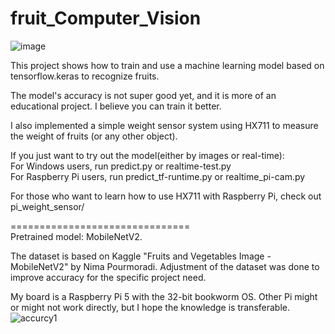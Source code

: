 # fruit_Computer_Vision
![image](https://github.com/user-attachments/assets/b5e71335-f486-4827-bbe5-a9e5349aa2b7)

This project shows how to train and use a machine learning model based on tensorflow.keras to recognize fruits. 

The model's accuracy is not super good yet, and it is more of an educational project. I believe you can train it better.

I also implemented a simple weight sensor system using HX711 to measure the weight of fruits (or any other object).

If you just want to try out the model(either by images or real-time): \
For Windows users, run predict.py or realtime-test.py \
For Raspberry Pi users, run predict_tf-runtime.py or realtime_pi-cam.py

For those who want to learn how to use HX711 with Raspberry Pi, check out pi_weight_sensor/

=============================== \
Pretrained model: MobileNetV2. 

The dataset is based on Kaggle "Fruits and Vegetables Image - MobileNetV2" by Nima Pourmoradi. 
Adjustment of the dataset was done to improve accuracy for the specific project need.
 
My board is a Raspberry Pi 5 with the 32-bit bookworm OS. Other Pi might or might not work directly, but I hope the knowledge is transferable.
![accurcy1](https://github.com/user-attachments/assets/28254267-aceb-431a-bd4b-a8618ded52d7)
